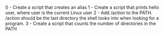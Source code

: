0 - Create a script that creates an alias
1 - Create a script that prints hello user, where user is the current Linux user
2 - Add /action to the PATH. /action should be the last directory the shell looks into when looking for a program.
3 - Create a script that counts the number of directories in the PATH
